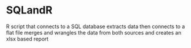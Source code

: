 # SQLandR
R script that connects to a SQL database extracts data then connects to a flat file merges and wrangles the data from both sources and creates an xlsx based report
